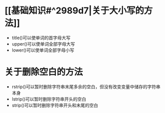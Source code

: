 # [[基础知识#^2989d7|关于大小写的方法]]
- title()可以使单词的首字母大写
- upper()可以使单词全部字母大写
- lower()可以使单词全部字母小写

# 关于删除空白的方法
- rstrip()可以暂时删除字符串末尾多余的空白，但没有改变变量中储存的字符串本身
- lstrip()可以暂时删除字符串开头的空白
- strip()可以暂时删除字符串开头和末尾的空白